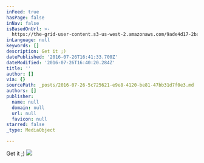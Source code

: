 ```yaml
---
inFeed: true
hasPage: false
inNav: false
isBasedOnUrl: >-
  https://the-grid-user-content.s3-us-west-2.amazonaws.com/9ade4d17-2ba8-46a9-9b85-c0237208df56.jpg
inLanguage: null
keywords: []
description: Get it ;)
datePublished: '2016-07-26T16:41:33.700Z'
dateModified: '2016-07-26T16:40:20.284Z'
title: ''
author: []
via: {}
sourcePath: _posts/2016-07-26-5c725621-e9e8-4120-be81-47bb31d7f0e3.md
authors: []
publisher:
  name: null
  domain: null
  url: null
  favicon: null
starred: false
_type: MediaObject

---
```

Get it ;)
![](https://the-grid-user-content.s3-us-west-2.amazonaws.com/9ade4d17-2ba8-46a9-9b85-c0237208df56.jpg)